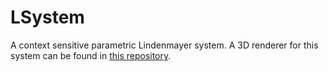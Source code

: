 # LSystem
A context sensitive parametric Lindenmayer system. A 3D renderer for this system can be found in [this repository](https://github.com/jobtalle/Lindenmayer3D).

